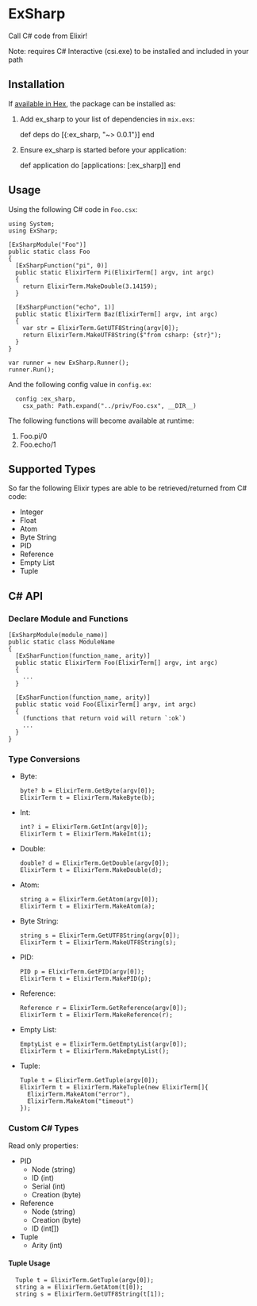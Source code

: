 # ExSharp

Call C# code from Elixir!

Note: requires C# Interactive (csi.exe) to be installed and included in your path

## Installation

If [available in Hex](https://hex.pm/docs/publish), the package can be installed as:

  1. Add ex_sharp to your list of dependencies in `mix.exs`:

        def deps do
          [{:ex_sharp, "~> 0.0.1"}]
        end

  2. Ensure ex_sharp is started before your application:

        def application do
          [applications: [:ex_sharp]]
        end
        
## Usage
  
Using the following C# code in `Foo.csx`:
 
    using System;
    using ExSharp;
    
    [ExSharpModule("Foo")]
    public static class Foo 
    {
      [ExSharpFunction("pi", 0)]
      public static ElixirTerm Pi(ElixirTerm[] argv, int argc) 
      {
        return ElixirTerm.MakeDouble(3.14159);
      }
      
      [ExSharpFunction("echo", 1)]
      public static ElixirTerm Baz(ElixirTerm[] argv, int argc) 
      {
        var str = ElixirTerm.GetUTF8String(argv[0]);
        return ElixirTerm.MakeUTF8String($"from csharp: {str}");
      }
    }
    
    var runner = new ExSharp.Runner();
    runner.Run();
        
And the following config value in `config.ex`:

      config :ex_sharp, 
        csx_path: Path.expand("../priv/Foo.csx", __DIR__)
  
The following functions will become available at runtime:
  
  1. Foo.pi/0
  2. Foo.echo/1

## Supported Types

So far the following Elixir types are able to be retrieved/returned from C# code:

  * Integer
  * Float
  * Atom
  * Byte String
  * PID
  * Reference
  * Empty List
  * Tuple
  
## C# API

### Declare Module and Functions

    [ExSharpModule(module_name)]
    public static class ModuleName
    {
      [ExSharFunction(function_name, arity)]
      public static ElixirTerm Foo(ElixirTerm[] argv, int argc) 
      {
        ...
      }
      
      [ExSharFunction(function_name, arity)]
      public static void Foo(ElixirTerm[] argv, int argc) 
      {
        (functions that return void will return `:ok`)
        ...
      }
    }

### Type Conversions

  * Byte:
  
      ```
      byte? b = ElixirTerm.GetByte(argv[0]);
      ElixirTerm t = ElixirTerm.MakeByte(b);
      ```
      
  * Int:
      
      ```
      int? i = ElixirTerm.GetInt(argv[0]);
      ElixirTerm t = ElixirTerm.MakeInt(i);
      ```
      
  * Double:  
      
      ```
      double? d = ElixirTerm.GetDouble(argv[0]);
      ElixirTerm t = ElixirTerm.MakeDouble(d);
      ```
      
  * Atom:
      
      ```
      string a = ElixirTerm.GetAtom(argv[0]);
      ElixirTerm t = ElixirTerm.MakeAtom(a);
      ```
      
  * Byte String: 
      
      ```
      string s = ElixirTerm.GetUTF8String(argv[0]);
      ElixirTerm t = ElixirTerm.MakeUTF8String(s);
      ```
      
  * PID:
      
      ```        
      PID p = ElixirTerm.GetPID(argv[0]);
      ElixirTerm t = ElixirTerm.MakePID(p);
      ```
      
  * Reference:
      
      ```  
      Reference r = ElixirTerm.GetReference(argv[0]);
      ElixirTerm t = ElixirTerm.MakeReference(r);
      ```
      
  * Empty List:  
      
      ```  
      EmptyList e = ElixirTerm.GetEmptyList(argv[0]);
      ElixirTerm t = ElixirTerm.MakeEmptyList();
      ```
      
  * Tuple:
      
      ```
      Tuple t = ElixirTerm.GetTuple(argv[0]);
      ElixirTerm t = ElixirTerm.MakeTuple(new ElixirTerm[]{
        ElixirTerm.MakeAtom("error"), 
        ElixirTerm.MakeAtom("timeout")
      });
      ```

### Custom C# Types

  Read only properties:
  
  * PID
    * Node (string)
    * ID (int)
    * Serial (int)
    * Creation (byte)
  * Reference
    * Node (string)
    * Creation (byte)
    * ID (int[])
  * Tuple
    * Arity (int)
  
  
  #### Tuple Usage
  
      Tuple t = ElixirTerm.GetTuple(argv[0]);
      string a = ElixirTerm.GetAtom(t[0]);
      string s = ElixirTerm.GetUTF8String(t[1]);
      
